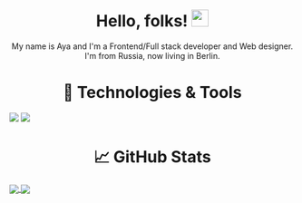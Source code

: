 <h1 align="center">
 Hello, folks! <img src="https://raw.githubusercontent.com/MartinHeinz/MartinHeinz/master/wave.gif" width="30px">
</h1>

<!--
**AyaDesigner/AyaDesigner** is a ✨ _special_ ✨ repository because its `README.md` (this file) appears on your GitHub profile.

Here are some ideas to get you started:

- 🔭 I’m currently working on ...
- 🌱 I’m currently learning ...
- 👯 I’m looking to collaborate on ...
- 🤔 I’m looking for help with ...
- 💬 Ask me about ...
- 📫 How to reach me: ...
- 😄 Pronouns: ...
- ⚡ Fun fact: ...
-->


<!-- More info, tips and tricks for making GitHub Profile README can be found in my article at https://towardsdatascience.com/build-a-stunning-readme-for-your-github-profile-9b80434fe5d7 -->


<p align="center">
My name is Aya and I'm a Frontend/Full stack developer and Web designer. I'm from Russia, now living in Berlin. 
</p>

  
<h1 align="center">
🔧 Technologies & Tools
</h1>

![](https://img.shields.io/badge/Code-JavaScript-informational?style=flat&logo=javascript&logoColor=white&color=dd6386) ![](https://img.shields.io/badge/Shell-Bash-informational?style=flat&logo=gnu-bash&logoColor=white&color=dd6386)




<h1 align="center">
 &#x1f4c8; GitHub Stats
</h1>

<a href="https://github.com/AyaDesigner/AyaDesigner">
  <img align="center" src="https://github-readme-stats.vercel.app/api/top-langs/?username=AyaDesigner&layout=compact&theme=dracula" />
</a>

<a href="https://github.com/AyaDesigner/AyaDesigner">
<img align="center" src="https://github-readme-stats.vercel.app/api/?username=AyaDesigner&layout=compact&theme=dracula" />




[2]: https://github.com/AyaDesigner
[3]: https://www.linkedin.com/in/aya-berdyeva/

